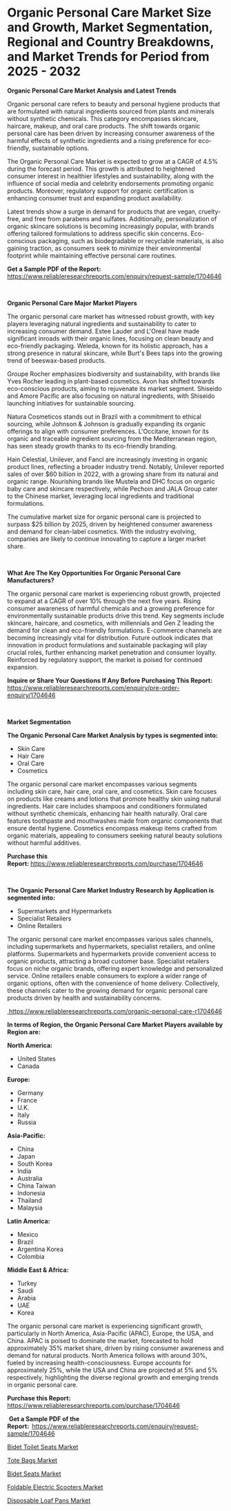 <p><h1>Organic Personal Care Market Size and Growth, Market Segmentation, Regional and Country Breakdowns, and Market Trends for Period from 2025 -  2032</h1></p><p><strong>Organic Personal Care Market Analysis and Latest Trends</strong></p>
<p><p>Organic personal care refers to beauty and personal hygiene products that are formulated with natural ingredients sourced from plants and minerals without synthetic chemicals. This category encompasses skincare, haircare, makeup, and oral care products. The shift towards organic personal care has been driven by increasing consumer awareness of the harmful effects of synthetic ingredients and a rising preference for eco-friendly, sustainable options.</p><p>The Organic Personal Care Market is expected to grow at a CAGR of 4.5% during the forecast period. This growth is attributed to heightened consumer interest in healthier lifestyles and sustainability, along with the influence of social media and celebrity endorsements promoting organic products. Moreover, regulatory support for organic certification is enhancing consumer trust and expanding product availability.</p><p>Latest trends show a surge in demand for products that are vegan, cruelty-free, and free from parabens and sulfates. Additionally, personalization of organic skincare solutions is becoming increasingly popular, with brands offering tailored formulations to address specific skin concerns. Eco-conscious packaging, such as biodegradable or recyclable materials, is also gaining traction, as consumers seek to minimize their environmental footprint while maintaining effective personal care routines.</p></p>
<p><strong>Get a Sample PDF of the Report:&nbsp;</strong> <a href="https://www.reliableresearchreports.com/enquiry/request-sample/1704646?utm_campaign=34&utm_medium=2&utm_source=Github&utm_content=ia&utm_term=05022025&utm_id=organic-personal-care">https://www.reliableresearchreports.com/enquiry/request-sample/1704646</a></p>
<p>&nbsp;</p>
<p><strong>Organic Personal Care Major Market Players</strong></p>
<p><p>The organic personal care market has witnessed robust growth, with key players leveraging natural ingredients and sustainability to cater to increasing consumer demand. Estee Lauder and L'Oreal have made significant inroads with their organic lines, focusing on clean beauty and eco-friendly packaging. Weleda, known for its holistic approach, has a strong presence in natural skincare, while Burt's Bees taps into the growing trend of beeswax-based products. </p><p>Groupe Rocher emphasizes biodiversity and sustainability, with brands like Yves Rocher leading in plant-based cosmetics. Avon has shifted towards eco-conscious products, aiming to rejuvenate its market segment. Shiseido and Amore Pacific are also focusing on natural ingredients, with Shiseido launching initiatives for sustainable sourcing.</p><p>Natura Cosmeticos stands out in Brazil with a commitment to ethical sourcing, while Johnson & Johnson is gradually expanding its organic offerings to align with consumer preferences. L'Occitane, known for its organic and traceable ingredient sourcing from the Mediterranean region, has seen steady growth thanks to its eco-friendly branding.</p><p>Hain Celestial, Unilever, and Fancl are increasingly investing in organic product lines, reflecting a broader industry trend. Notably, Unilever reported sales of over $60 billion in 2022, with a growing share from its natural and organic range. Nourishing brands like Mustela and DHC focus on organic baby care and skincare respectively, while Pechoin and JALA Group cater to the Chinese market, leveraging local ingredients and traditional formulations.</p><p>The cumulative market size for organic personal care is projected to surpass $25 billion by 2025, driven by heightened consumer awareness and demand for clean-label cosmetics. With the industry evolving, companies are likely to continue innovating to capture a larger market share.</p></p>
<p>&nbsp;</p>
<p><strong>What Are The Key Opportunities For Organic Personal Care Manufacturers?</strong></p>
<p><p>The organic personal care market is experiencing robust growth, projected to expand at a CAGR of over 10% through the next five years. Rising consumer awareness of harmful chemicals and a growing preference for environmentally sustainable products drive this trend. Key segments include skincare, haircare, and cosmetics, with millennials and Gen Z leading the demand for clean and eco-friendly formulations. E-commerce channels are becoming increasingly vital for distribution. Future outlook indicates that innovation in product formulations and sustainable packaging will play crucial roles, further enhancing market penetration and consumer loyalty. Reinforced by regulatory support, the market is poised for continued expansion.</p></p>
<p><strong>Inquire or Share Your Questions If Any Before Purchasing This Report:</strong> <a href="https://www.reliableresearchreports.com/enquiry/pre-order-enquiry/1704646?utm_campaign=34&utm_medium=2&utm_source=Github&utm_content=ia&utm_term=05022025&utm_id=organic-personal-care">https://www.reliableresearchreports.com/enquiry/pre-order-enquiry/1704646</a></p>
<p>&nbsp;</p>
<p><strong>Market Segmentation</strong></p>
<p><strong>The Organic Personal Care Market Analysis by types is segmented into:</strong></p>
<p><ul><li>Skin Care</li><li>Hair Care</li><li>Oral Care</li><li>Cosmetics</li></ul></p>
<p><p>The organic personal care market encompasses various segments including skin care, hair care, oral care, and cosmetics. Skin care focuses on products like creams and lotions that promote healthy skin using natural ingredients. Hair care includes shampoos and conditioners formulated without synthetic chemicals, enhancing hair health naturally. Oral care features toothpaste and mouthwashes made from organic components that ensure dental hygiene. Cosmetics encompass makeup items crafted from organic materials, appealing to consumers seeking natural beauty solutions without harmful additives.</p></p>
<p><strong>Purchase this Report:&nbsp;</strong><a href="https://www.reliableresearchreports.com/purchase/1704646?utm_campaign=34&utm_medium=2&utm_source=Github&utm_content=ia&utm_term=05022025&utm_id=organic-personal-care">https://www.reliableresearchreports.com/purchase/1704646</a></p>
<p>&nbsp;</p>
<p><strong>The Organic Personal Care Market Industry Research by Application is segmented into:</strong></p>
<p><ul><li>Supermarkets and Hypermarkets</li><li>Specialist Retailers</li><li>Online Retailers</li></ul></p>
<p><p>The organic personal care market encompasses various sales channels, including supermarkets and hypermarkets, specialist retailers, and online platforms. Supermarkets and hypermarkets provide convenient access to organic products, attracting a broad customer base. Specialist retailers focus on niche organic brands, offering expert knowledge and personalized service. Online retailers enable consumers to explore a wider range of organic options, often with the convenience of home delivery. Collectively, these channels cater to the growing demand for organic personal care products driven by health and sustainability concerns.</p></p>
<p><a href="https://www.reliableresearchreports.com/organic-personal-care-r1704646?utm_campaign=34&utm_medium=2&utm_source=Github&utm_content=ia&utm_term=05022025&utm_id=organic-personal-care">&nbsp;https://www.reliableresearchreports.com/organic-personal-care-r1704646</a></p>
<p><strong>In terms of Region, the Organic Personal Care Market Players available by Region are:</strong></p>
<p>
    <p> <strong> North America: </strong>
        <ul>
            <li>United States</li>
            <li>Canada</li>
        </ul>
        </p> 
    <p> <strong> Europe: </strong>
        <ul>
            <li>Germany</li>
            <li>France</li>
            <li>U.K.</li>
            <li>Italy</li>
            <li>Russia</li>
        </ul>
        </p> 
    <p> <strong> Asia-Pacific: </strong>
        <ul>
            <li>China</li>
            <li>Japan</li>
            <li>South Korea</li>
            <li>India</li>
            <li>Australia</li>
            <li>China Taiwan</li>
            <li>Indonesia</li>
            <li>Thailand</li>
            <li>Malaysia</li>
        </ul>
        </p> 
    <p> <strong> Latin America: </strong>
        <ul>
            <li>Mexico</li>
            <li>Brazil</li>
            <li>Argentina Korea</li>
            <li>Colombia</li>
        </ul>
        </p> 
    <p> <strong> Middle East & Africa: </strong>
        <ul>
            <li>Turkey</li>
            <li>Saudi</li>
            <li>Arabia</li>
            <li>UAE</li>
            <li>Korea</li>
        </ul>
    </p>
    </p>
<p><p>The organic personal care market is experiencing significant growth, particularly in North America, Asia-Pacific (APAC), Europe, the USA, and China. APAC is poised to dominate the market, forecasted to hold approximately 35% market share, driven by rising consumer awareness and demand for natural products. North America follows with around 30%, fueled by increasing health-consciousness. Europe accounts for approximately 25%, while the USA and China are projected at 5% and 5% respectively, highlighting the diverse regional growth and emerging trends in organic personal care.</p></p>
<p><strong>Purchase this Report: </strong><a href="https://www.reliableresearchreports.com/purchase/1704646?utm_campaign=34&utm_medium=2&utm_source=Github&utm_content=ia&utm_term=05022025&utm_id=organic-personal-care">https://www.reliableresearchreports.com/purchase/1704646</a></p>
<p>&nbsp;<strong>Get a Sample PDF of the Report:&nbsp;&nbsp;</strong><a href="https://www.reliableresearchreports.com/enquiry/request-sample/1704646?utm_campaign=34&utm_medium=2&utm_source=Github&utm_content=ia&utm_term=05022025&utm_id=organic-personal-care">https://www.reliableresearchreports.com/enquiry/request-sample/1704646</a></p>
<p><strong></strong></p>
<p><p><a href="https://github.com/xanaanenkaly/Market-Research-Report-List-1/blob/main/bidet-toilet-seats-market.md?utm_campaign=34&utm_medium=2&utm_source=Github&utm_content=ia&utm_term=05022025&utm_id=organic-personal-care">Bidet Toilet Seats Market</a></p><p><a href="https://github.com/arvelm4nthig/Market-Research-Report-List-1/blob/main/tote-bags-market.md?utm_campaign=34&utm_medium=2&utm_source=Github&utm_content=ia&utm_term=05022025&utm_id=organic-personal-care">Tote Bags Market</a></p><p><a href="https://github.com/phumlaaijem/Market-Research-Report-List-1/blob/main/bidet-seats-market.md?utm_campaign=34&utm_medium=2&utm_source=Github&utm_content=ia&utm_term=05022025&utm_id=organic-personal-care">Bidet Seats Market</a></p><p><a href="https://github.com/AlisaRowe24/Market-Research-Report-List-1/blob/main/foldable-electric-scooters-market.md?utm_campaign=34&utm_medium=2&utm_source=Github&utm_content=ia&utm_term=05022025&utm_id=organic-personal-care">Foldable Electric Scooters Market</a></p><p><a href="https://github.com/jaquelynhasenaue8/Market-Research-Report-List-1/blob/main/disposable-loaf-pans-market.md?utm_campaign=34&utm_medium=2&utm_source=Github&utm_content=ia&utm_term=05022025&utm_id=organic-personal-care">Disposable Loaf Pans Market</a></p></p>